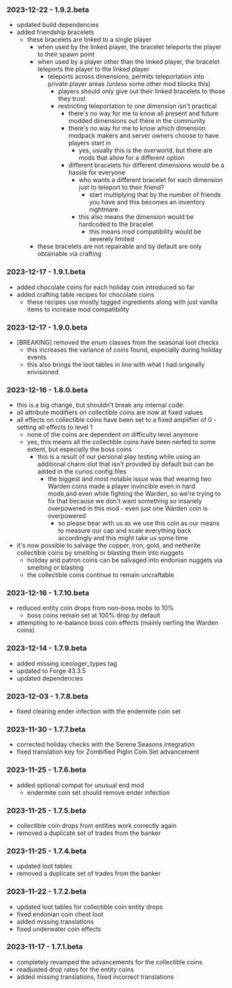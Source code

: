 ### 2023-12-22 - 1.9.2.beta

- updated build dependencies
- added friendship bracelets
  - these bracelets are linked to a single player
    - when used by the linked player, the bracelet teleports the player to their spawn point
    - when used by a player other than the linked player, the bracelet teleports the player to the linked player
      - teleports across dimensions, permits teleportation into private player areas (unless some other mod blocks this)
        - players should only give out their linked bracelets to those they trust
        - restricting teleportation to one dimension isn't practical
          - there's no way for me to know all present and future modded dimensions out there in the community
          - there's no way for me to know which dimension modpack makers and server owners choose to have players start
            in
            - yes, usually this is the overworld, but there are mods that allow for a different option
          - different bracelets for different dimensions would be a hassle for everyone
            - who wants a different bracelet for each dimension just to teleport to their friend?
              - start multiplying that by the number of friends you have and this becomes an inventory nightmare
            - this also means the dimension would be hardcoded to the bracelet
              - this means mod compatibility would be severely limited
    - these bracelets are not repairable and by default are only obtainable via crafting

### 2023-12-17 - 1.9.1.beta

- added chocolate coins for each holiday coin introduced so far
- added crafting table recipes for chocolate coins
  - these recipes use mostly tagged ingredients along with just vanilla items to increase mod compatibility

### 2023-12-17 - 1.9.0.beta

- [BREAKING] removed the enum classes from the seasonal loot checks
  - this increases the variance of coins found, especially during holiday events
  - this also brings the loot tables in line with what I had originally envisioned

### 2023-12-16 - 1.8.0.beta

- this is a big change, but shouldn't break any internal code:
- all attribute modifiers on collectible coins are now at fixed values
- all effects on collectible coins have been set to a fixed amplifier of 0 - setting all effects to level 1
  - none of the coins are dependent on difficulty level anymore
  - yes, this means all the collectible coins have been nerfed to some extent, but especially the boss coins
    - this is a result of our personal play testing while using an additional charm slot that isn't provided by default
      but can be added in the curios config files
      - the biggest and most notable issue was that wearing two Warden coins made a player invincible even in hard
        mode,and even while fighting the Warden, so we're trying to fix that because we don't want something so insanely
        overpowered in this mod - even just one Warden coin is overpowered
        - so please bear with us as we use this coin as our means to measure our cap and scale everything back
          accordingly and this might take us some time
- it's now possible to salvage the copper, iron, gold, and netherite collectible coins by smelting or blasting them into
  nuggets
  - holiday and patron coins can be salvaged into endonian nuggets via smelting or blasting
  - the collectible coins continue to remain uncraftable

### 2023-12-16 - 1.7.10.beta

- reduced entity coin drops from non-boss mobs to 10%
  - boss coins remain set at 100% drop by default
- attempting to re-balance boss coin effects (mainly nerfing the Warden coins)

### 2023-12-14 - 1.7.9.beta

- added missing iceologer_types tag
- updated to Forge 43.3.5
- updated dependencies

### 2023-12-03 - 1.7.8.beta

- fixed clearing ender infection with the endermite coin set

### 2023-11-30 - 1.7.7.beta

- corrected holiday checks with the Serene Seasons integration
- fixed translation key for Zombified Piglin Coin Set advancement

### 2023-11-25 - 1.7.6.beta

- added optional compat for unusual end mod
  - endermite coin set should remove ender infection

### 2023-11-25 - 1.7.5.beta

- collectible coin drops from entities work correctly again
- removed a duplicate set of trades from the banker

### 2023-11-25 - 1.7.4.beta

- updated loot tables
- removed a duplicate set of trades from the banker

### 2023-11-22 - 1.7.2.beta

- updated loot tables for collectible coin entity drops
- fixed endonian coin chest loot
- added missing translations
- fixed underwater coin effects

### 2023-11-17 - 1.7.1.beta

- completely revamped the advancements for the collectible coins
- readjusted drop rates for the entity coins
- added missing translations, fixed incorrect translations